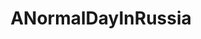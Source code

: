 ---
title: ANormalDayInRussia
crosslinks:
- livven
- WTF
- slavs_squatting
- pics
- russia
- gifs
- ShitAmericansSay
- hmmm
- autotldr
- funny
- rant
- ANormalDayInAmerica
- AccidentalRenaissance
- AskReddit
- todayilearned
- MURICA
- WhyWereTheyFilming
- zeronet
- ATBGE
- WritingPrompts
---